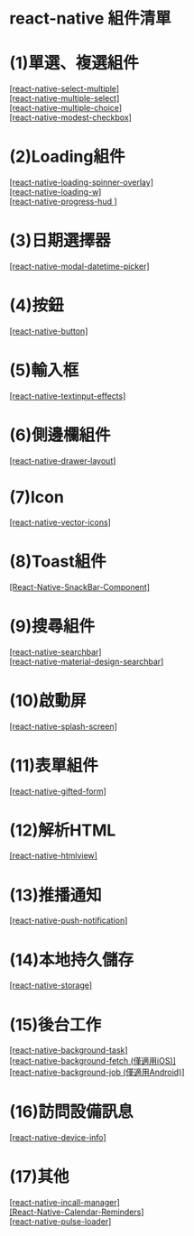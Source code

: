 # react-native 組件清單

# (1)單選、複選組件

[ [react-native-select-multiple] ](https://github.com/tableflip/react-native-select-multiple) </br>
[ [react-native-multiple-select] ](https://github.com/toystars/react-native-multiple-select)</br>
[ [react-native-multiple-choice] ](https://github.com/d-a-n/react-native-multiple-choice)</br>
[ [react-native-modest-checkbox] ](https://github.com/tiaanduplessis/react-native-modest-checkbox)</br>


# (2)Loading組件

[ [react-native-loading-spinner-overlay] ](https://github.com/niftylettuce/react-native-loading-spinner-overlay)</br>
[ [react-native-loading-w] ](https://github.com/wenxucheng/react-native-loading-w)</br>
[ [react-native-progress-hud ]](https://github.com/naoufal/react-native-progress-hud)</br>


# (3)日期選擇器

[ [react-native-modal-datetime-picker] ](https://github.com/mmazzarolo/react-native-modal-datetime-picker)</br>


# (4)按鈕

[ [react-native-button] ](https://github.com/APSL/react-native-button)</br>


# (5)輸入框

[ [react-native-textinput-effects] ](https://github.com/halilb/react-native-textinput-effects)</br>


# (6)側邊欄組件
[ [react-native-drawer-layout] ](https://github.com/react-native-community/react-native-drawer-layout)</br>

# (7)Icon

[ [react-native-vector-icons] ](https://github.com/oblador/react-native-vector-icons)</br>


# (8)Toast組件

[ [React-Native-SnackBar-Component] ](https://github.com/SiDevesh/React-Native-SnackBar-Component)</br>


# (9)搜尋組件

[ [react-native-searchbar] ](https://github.com/localz/react-native-searchbar)</br>
[ [react-native-material-design-searchbar] ](https://github.com/ananddayalan/react-native-material-design-searchbar)</br>


# (10)啟動屏

[ [react-native-splash-screen] ](https://github.com/crazycodeboy/react-native-splash-screen/blob/master/README.zh.md)</br>


# (11)表單組件

[ [react-native-gifted-form] ](https://github.com/FaridSafi/react-native-gifted-form)</br>


# (12)解析HTML

[ [react-native-htmlview] ](https://github.com/jsdf/react-native-htmlview)</br>


# (13)推播通知

[ [react-native-push-notification] ](https://github.com/zo0r/react-native-push-notification)</br>


# (14)本地持久儲存

[ [react-native-storage] ](https://github.com/sunnylqm/react-native-storage/blob/master/README-CHN.md)</br>


# (15)後台工作

[ [react-native-background-task] ](https://www.npmjs.com/package/react-native-background-task)</br>
[ [react-native-background-fetch (僅適用iOS)] ](https://github.com/transistorsoft/react-native-background-fetch)</br>
[ [react-native-background-job (僅適用Android)] ](https://github.com/vikeri/react-native-background-job)</br>


# (16)訪問設備訊息

[ [react-native-device-info] ](https://github.com/rebeccahughes/react-native-device-info)</br>


# (17)其他

[ [react-native-incall-manager] ](https://github.com/zxcpoiu/react-native-incall-manager)</br>
[ [React-Native-Calendar-Reminders] ](https://github.com/wmcmahan/React-Native-Calendar-Reminders)</br>
[ [react-native-pulse-loader] ](https://github.com/mastermoo/react-native-pulse-loader)</br>
